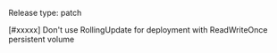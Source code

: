 Release type: patch

[#xxxxx] Don't use RollingUpdate for deployment with ReadWriteOnce persistent volume
